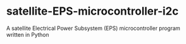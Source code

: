 # satellite-EPS-microcontroller-i2c
A satellite Electrical Power Subsystem (EPS) microcontroller program written in Python
